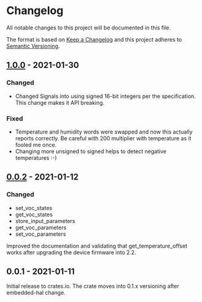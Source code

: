 # Changelog

All notable changes to this project will be documented in this file.

The format is based on [Keep a Changelog](http://keepachangelog.com/en/1.0.0/)
and this project adheres to [Semantic Versioning](http://semver.org/spec/v2.0.0.html).

## [1.0.0] - 2021-01-30

### Changed

- Changed Signals into using signed 16-bit integers per the specification. This change makes it API breaking.

### Fixed

- Temperature and humidity words were swapped and now this actually reports correctly. Be careful with 200 multiplier with temperature as it fooled me once.
- Changing more unsigned to signed helps to detect negative temperatures :-)


## [0.0.2] - 2021-01-12

### Changed

- set_voc_states
- get_voc_states
- store_input_parameters
- get_voc_parameters
- set_voc_parameters

Improved the documentation and validating that get_temperature_offset works after upgrading
the device firmware into 2.2.


## 0.0.1 - 2021-01-11

Initial release to crates.io. The crate moves into 0.1.x versioning after embedded-hal change.

[1.0.0]: https://github.com/mjaakkol/svm40-rs/compare/v0.0.2...v1.0.0

[0.0.2]: https://github.com/mjaakkol/svm40-rs/compare/v0.0.1...v0.0.2

[i5]: https://github.com/mjaakkol/svm40-rs/pull/5
